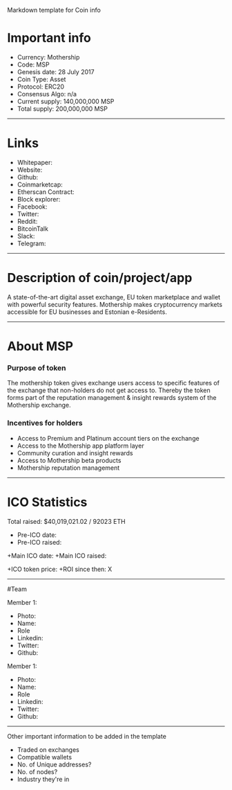 Markdown template for Coin info

# Important info

+ Currency: Mothership
+ Code: MSP
+ Genesis date: 28 July 2017
+ Coin Type: Asset
+ Protocol: ERC20
+ Consensus Algo: n/a
+ Current supply: 140,000,000 MSP
+ Total supply: 200,000,000 MSP

---

# Links

+ Whitepaper:
+ Website:
+ Github:
+ Coinmarketcap:
+ Etherscan Contract:
+ Block explorer:
+ Facebook:
+ Twitter:
+ Reddit:
+ BitcoinTalk
+ Slack:
+ Telegram:

---

# Description of coin/project/app
A state-of-the-art digital asset exchange, EU token marketplace and wallet with powerful security features. Mothership makes cryptocurrency markets accessible for EU businesses and Estonian e-Residents.

---

# About MSP
### Purpose of token
The mothership token gives exchange users access to specific features of the exchange that non-holders do not get access to.
Thereby the token forms part of the reputation management & insight rewards system of the Mothership exchange.

### Incentives for holders
+ Access to Premium and Platinum account tiers on the exchange
+ Access to the Mothership app platform layer
+ Community curation and insight rewards
+ Access to Mothership beta products
+ Mothership reputation management

---

# ICO Statistics
Total raised: $40,019,021.02	/	92023 ETH

+ Pre-ICO date:
+ Pre-ICO raised:

+Main ICO date:
+Main ICO raised:

+ICO token price:
+ROI since then: X

---

#Team

Member 1:
+ Photo:
+ Name:
+ Role
+ Linkedin:
+ Twitter:
+ Github:

Member 1:
+ Photo:
+ Name:
+ Role
+ Linkedin:
+ Twitter:
+ Github:

---

Other important information to be added in the template
+ Traded on exchanges
+ Compatible wallets
+ No. of Unique addresses?
+ No. of nodes?
+ Industry they're in


